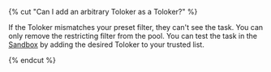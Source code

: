 {% cut "Can I add an arbitrary Toloker as a Toloker?" %}

If the Toloker mismatches your preset filter, they can't see the task. You can only remove the restricting filter from the pool. You can test the task in the [Sandbox](../../../../guide/concepts/sandbox.md) by adding the desired Toloker to your trusted list.

{% endcut %}